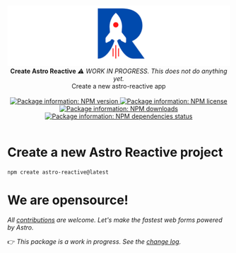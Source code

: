 <p align="center">
  <img src="https://raw.githubusercontent.com/astro-reactive/astro-reactive/main/.github/assets/logo/min-banner.png" alt="Astro Reactive Library Logo">
  <br />
  <strong>Create Astro Reactive</strong>
  <em>⚠️ WORK IN PROGRESS. This does not do anything yet.</em>
  <br />
  Create a new astro-reactive app
  <br />
  <br />
  <a href="https://www.npmjs.com/package/@astro-reactive/create-astro-reactive">
    <img src="https://img.shields.io/npm/v/@astro-reactive/create-astro-reactive" alt="Package information: NPM version" />
  </a>
  <a href="https://www.npmjs.com/package/@astro-reactive/create-astro-reactive">
    <img src="https://img.shields.io/npm/l/@astro-reactive/create-astro-reactive" alt="Package information: NPM license" />
  </a>
  <a href="https://www.npmjs.com/package/@astro-reactive/create-astro-reactive">
    <img src="https://img.shields.io/npm/dt/@astro-reactive/create-astro-reactive" alt="Package information: NPM downloads" />
  </a>
  <a href="https://www.npmjs.com/package/@astro-reactive/create-astro-reactive">
    <img src="https://img.shields.io/librariesio/release/npm/@astro-reactive/create-astro-reactive" alt="Package information: NPM dependencies status" />
  </a>
  <br />
  <br />
</p>

# Create a new Astro Reactive project

```
npm create astro-reactive@latest
```

# We are opensource!

 _All [contributions](https://github.com/astro-reactive/astro-reactive/blob/main/CONTRIBUTING.md) are welcome. Let's make the fastest web forms powered by Astro._

👉 _This package is a work in progress. See the [change log](https://github.com/astro-reactive/astro-reactive/blob/main/packages/create-astro-reactive/CHANGELOG.md)._